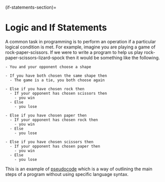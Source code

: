 (if-statements-section)=
# Logic and If Statements

A common task in programming is to perform an operation if a particular logical condition is met. For example, imagine you are playing a game of rock-paper-scissors. If we were to write a program to help us play rock-paper-scissors-lizard-spock then it would be something like the following.

```text
- You and your opponent choose a shape

- If you have both chosen the same shape then
  - The game is a tie, you both choose again

- Else if you have chosen rock then 
  - If your opponent has chosen scissors then
    - you win
  - Else 
    - you lose

- Else if you have chosen paper then
  - If your opponent has chosen rock then
    - you win
  - Else 
    - you lose

- Else if you have chosen scissors then
  - If your opponent has chosen paper then
    - you win
  - Else 
    - you lose
```

This is an example of <a href="https://en.wikipedia.org/wiki/Pseudocode#:~:text=In%20computer%20science%2C%20pseudocode%20is,notation%20of%20actions%20and%20conditions." target="_blank">pseudocode</a> which is a way of outlining the main steps of a program without using specific language syntax.

